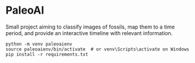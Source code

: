# PaleoAI
Small project aiming to classify images of fossils, map them to a time period, and provide an interactive timeline with relevant information.

```
python -m venv paleoaienv
source paleoaienv/bin/activate  # or venv\Scripts\activate on Windows
pip install -r requirements.txt
```
